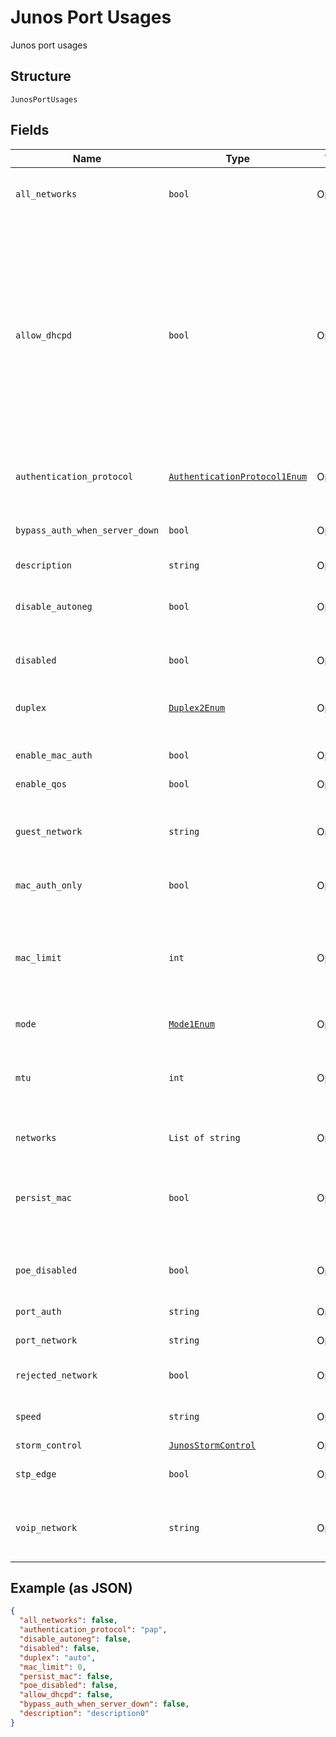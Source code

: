 
# Junos Port Usages

Junos port usages

## Structure

`JunosPortUsages`

## Fields

| Name | Type | Tags | Description |
|  --- | --- | --- | --- |
| `all_networks` | `bool` | Optional | if `mode`==`trunk`, whether to trunk all network/vlans<br>**Default**: `False` |
| `allow_dhcpd` | `bool` | Optional | if DHCP snooping is enabled, whether DHCP server is allowed on the interfaces with. All the interfaces from port configs using this port usage are effected. Please notice that allow_dhcpd is a tri-state.<br><br>When it is not defined, it means using the system’s default setting which depends on whether the port is a access or trunk port. |
| `authentication_protocol` | [`AuthenticationProtocol1Enum`](../../doc/models/authentication-protocol-1-enum.md) | Optional | can be set for non-mist-nac config when `enable_mac_auth`==`true`<br>**Default**: `'pap'` |
| `bypass_auth_when_server_down` | `bool` | Optional | if `port_auth`==`dot1x`, whether to allow the device to connect if RADIUS server is down |
| `description` | `string` | Optional | description |
| `disable_autoneg` | `bool` | Optional | if speed and duplex are specified, whether to disable autonegotiation<br>**Default**: `False` |
| `disabled` | `bool` | Optional | whether the port is disabled<br>**Default**: `False` |
| `duplex` | [`Duplex2Enum`](../../doc/models/duplex-2-enum.md) | Optional | link connection mode, choices are auto (default), full, and half<br>**Default**: `'auto'` |
| `enable_mac_auth` | `bool` | Optional | if `port_auth`==`dot1x`, whether to enable MAC Auth |
| `enable_qos` | `bool` | Optional | - |
| `guest_network` | `string` | Optional | if `port_auth`==`dot1x`, which network to put the device into if the device cannot do dot1x. default is null (i.e. not allowed) |
| `mac_auth_only` | `bool` | Optional | only effect once `enable_mac_auth`==`true` |
| `mac_limit` | `int` | Optional | max number of mac addresses, default is 0 for unlimited, otherwise range is 1 or higher, with upper bound constrained by platform<br>**Default**: `0`<br>**Constraints**: `>= 0` |
| `mode` | [`Mode1Enum`](../../doc/models/mode-1-enum.md) | Optional | access (default) / trunk |
| `mtu` | `int` | Optional | media maximum transmission unit (MTU) is the largest data unit that can be forwarded without fragmentation. The default value is 1514. |
| `networks` | `List of string` | Optional | if `mode`==`trunk`, the list of network/vlans |
| `persist_mac` | `bool` | Optional | if `mode`==`access` and `port_auth`!=`dot1x`, whether the port should retain dynamically learned MAC addresses<br>**Default**: `False` |
| `poe_disabled` | `bool` | Optional | whether PoE capabilities are disabled for a port<br>**Default**: `False` |
| `port_auth` | `string` | Optional | if dot1x is desired, set to dot1x |
| `port_network` | `string` | Optional | native network/vlan for untagged traffic |
| `rejected_network` | `bool` | Optional | if `port_auth`==`dot1x`, when radius server reject / fails |
| `speed` | `string` | Optional | speed, default is auto to automatically negotiate speed |
| `storm_control` | [`JunosStormControl`](../../doc/models/junos-storm-control.md) | Optional | Switch storm control |
| `stp_edge` | `bool` | Optional | when enabled, the port is not expected to receive BPDU frames |
| `voip_network` | `string` | Optional | network/vlan for voip traffic, must also set port_network. to authenticate device, set port_auth |

## Example (as JSON)

```json
{
  "all_networks": false,
  "authentication_protocol": "pap",
  "disable_autoneg": false,
  "disabled": false,
  "duplex": "auto",
  "mac_limit": 0,
  "persist_mac": false,
  "poe_disabled": false,
  "allow_dhcpd": false,
  "bypass_auth_when_server_down": false,
  "description": "description0"
}
```

